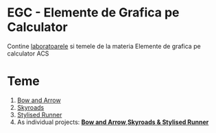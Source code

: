 # EGC - Elemente de Grafica pe Calculator

Contine [laboratoarele](https://github.com/CristiSandu/EGC/tree/master/Framework-EGC-master/Source/Laboratoare) si temele de la materia Elemente de grafica pe calculator ACS

# Teme 
1. [Bow and Arrow](https://github.com/CristiSandu/EGC/tree/master/Framework-EGC-master/Source/Laboratoare/Tema1)
2. [Skyroads](https://github.com/CristiSandu/EGC/tree/master/Framework-EGC-master/Source/Laboratoare/Tema2)
3. [Stylised Runner](https://github.com/CristiSandu/EGC/tree/master/Framework-EGC-master/Source/Laboratoare/Tema3)
4. As individual projects: [**Bow and Arrow**](https://github.com/CristiSandu/BowAndArrow2D),[**Skyroads & Stylised Runner**](https://github.com/CristiSandu/SkyRoads-HW2-3)


